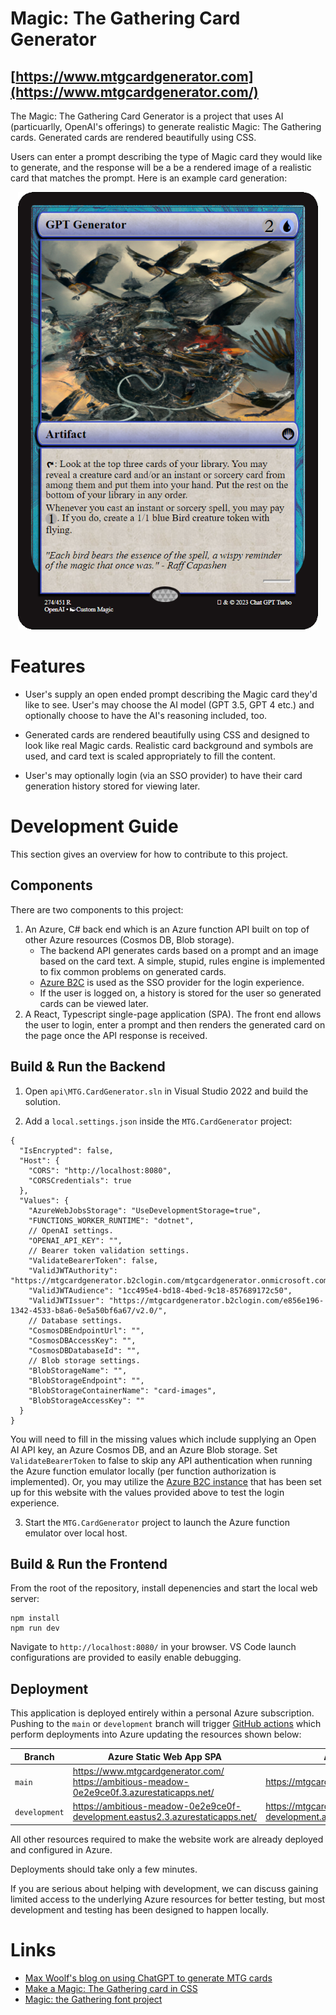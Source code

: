 # Magic: The Gathering Card Generator

## [https://www.mtgcardgenerator.com](https://www.mtgcardgenerator.com/)
The Magic: The Gathering Card Generator is a project that uses AI (particuarlly, OpenAI's offerings) to generate realistic Magic: The Gathering cards. Generated cards are rendered beautifully using CSS.

Users can enter a prompt describing the type of Magic card they would like to generate, and the response will be a be a rendered image of a realistic card that matches the prompt. Here is an example card generation:

<p align="center">
  <img src="cards\gpt-generator.png" width="480px" height="700px">
</p>

# Features

* User's supply an open ended prompt describing the Magic card they'd like to see. User's may choose the AI model (GPT 3.5, GPT 4 etc.) and optionally choose to have the AI's reasoning included, too.

* Generated cards are rendered beautifully using CSS and designed to look like real Magic cards. Realistic card background and symbols are used, and card text is scaled appropriately to fill the content.

* User's may optionally login (via an SSO provider) to have their card generation history stored for viewing later.

# Development Guide

This section gives an overview for how to contribute to this project.

## Components

There are two components to this project: 
1. An Azure, C# back end which is an Azure function API built on top of other Azure resources (Cosmos DB, Blob storage).
    * The backend API generates cards based on a prompt and an image based on the card text. A simple, stupid, rules engine is implemented to fix common problems on generated cards.
    * [Azure B2C](https://learn.microsoft.com/en-us/azure/active-directory-b2c/overview) is used as the SSO provider for the login experience.
    * If the user is logged on, a history is stored for the user so generated cards can be viewed later.
2. A React, Typescript single-page application (SPA). The front end allows the user to login, enter a prompt and then renders the generated card on the page once the API response is received.

## Build & Run the Backend

1. Open `api\MTG.CardGenerator.sln` in Visual Studio 2022 and build the solution. 

2. Add a `local.settings.json` inside the `MTG.CardGenerator` project:

```
{
  "IsEncrypted": false,
  "Host": {
    "CORS": "http://localhost:8080",
    "CORSCredentials": true
  },
  "Values": {
    "AzureWebJobsStorage": "UseDevelopmentStorage=true",
    "FUNCTIONS_WORKER_RUNTIME": "dotnet",
    // OpenAI settings.
    "OPENAI_API_KEY": "",
    // Bearer token validation settings.
    "ValidateBearerToken": false,
    "ValidJWTAuthority": "https://mtgcardgenerator.b2clogin.com/mtgcardgenerator.onmicrosoft.com/B2C_1_signup_signin",
    "ValidJWTAudience": "1cc495e4-bd18-4bed-9c18-857689172c50",
    "ValidJWTIssuer": "https://mtgcardgenerator.b2clogin.com/e856e196-1342-4533-b8a6-0e5a50bf6a67/v2.0/",
    // Database settings.
    "CosmosDBEndpointUrl": "",
    "CosmosDBAccessKey": "",
    "CosmosDBDatabaseId": "",
    // Blob storage settings.
    "BlobStorageName": "",
    "BlobStorageEndpoint": "",
    "BlobStorageContainerName": "card-images",
    "BlobStorageAccessKey": ""
  }
}
```

You will need to fill in the missing values which include supplying an Open AI API key, an Azure Cosmos DB, and an Azure Blob storage. Set `ValidateBearerToken` to false to skip any API authentication when running the Azure function emulator locally (per function authorization is implemented). Or, you may utilize the [Azure B2C instance]((https://learn.microsoft.com/en-us/azure/active-directory-b2c/overview)) that has been set up for this website with the values provided above to test the login experience.

3. Start the `MTG.CardGenerator` project to launch the Azure function emulator over local host.

## Build & Run the Frontend

From the root of the repository, install depenencies and start the local web server:
```
npm install
npm run dev
```

Navigate to `http://localhost:8080/` in your browser. VS Code launch configurations are provided to easily enable debugging.

## Deployment

This application is deployed entirely within a personal Azure subscription. Pushing to the `main` or `development` branch will trigger [GitHub actions](https://github.com/forrestcoward/MTG-Card-Generator/actions) which perform deployments into Azure updating the resources shown below:

| Branch | Azure Static Web App SPA  | Azure Function |
|---|---|---|
| `main` | https://www.mtgcardgenerator.com/ <br /> https://ambitious-meadow-0e2e9ce0f.3.azurestaticapps.net/ | https://mtgcardgenerator.azurewebsites.net |
| `development` | https://ambitious-meadow-0e2e9ce0f-development.eastus2.3.azurestaticapps.net/ | https://mtgcardgenerator-development.azurewebsites.net |

All other resources required to make the website work are already deployed and configured in Azure.

Deployments should take only a few minutes.

If you are serious about helping with development, we can discuss gaining limited access to the underlying Azure resources for better testing, but most development and testing has been designed to happen locally.

# Links

* [Max Woolf's blog on using ChatGPT to generate MTG cards](https://minimaxir.com/2023/03/new-chatgpt-overlord/)
* [Make a Magic: The Gathering card in CSS](https://codeburst.io/make-a-magic-the-gathering-card-in-css-5e4e06a5e604)
* [Magic: the Gathering font project](https://github.com/andrewgioia/mana)
